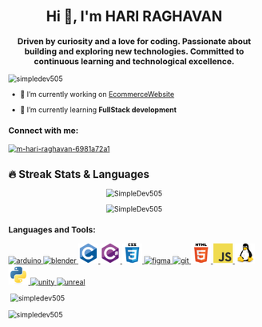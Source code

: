 
<h1 align="center">Hi 👋, I'm HARI RAGHAVAN</h1>
<h3 align="center">Driven by curiosity and a love for coding. Passionate about building and exploring new technologies. Committed to continuous learning and technological excellence.</h3>

<p align="left"> <img src="https://komarev.com/ghpvc/?username=simpledev505&label=Profile%20views&color=0e75b6&style=flat" alt="simpledev505" /> </p>

- 🔭 I’m currently working on [EcommerceWebsite](https://github.com/SimpleDev505/EcommerceWebsite)

- 🌱 I’m currently learning **FullStack development**

<h3 align="left">Connect with me:</h3>
<p align="left">
<a href="https://linkedin.com/in/m-hari-raghavan-6981a72a1" target="blank"><img align="center" src="https://raw.githubusercontent.com/rahuldkjain/github-profile-readme-generator/master/src/images/icons/Social/linked-in-alt.svg" alt="m-hari-raghavan-6981a72a1" height="30" width="40" /></a>
</p>

<h2 id="-streak-stats--languages">🔥 Streak Stats &amp; Languages</h2>
<p align="center"><img src="https://github-readme-streak-stats.herokuapp.com/?user=SimpleDev505&amp;theme=algolia" alt="SimpleDev505"></p>
<p align="center"><img src="https://github-readme-stats.vercel.app/api/top-langs/?username=SimpleDev505&amp;theme=algolia&amp;layout=compact" alt="SimpleDev505"></p>

<h3 align="left">Languages and Tools:</h3>
<p align="left"> <a href="https://www.arduino.cc/" target="_blank" rel="noreferrer"> <img src="https://cdn.worldvectorlogo.com/logos/arduino-1.svg" alt="arduino" width="40" height="40"/> </a> <a href="https://www.blender.org/" target="_blank" rel="noreferrer"> <img src="https://download.blender.org/branding/community/blender_community_badge_white.svg" alt="blender" width="40" height="40"/> </a> <a href="https://www.cprogramming.com/" target="_blank" rel="noreferrer"> <img src="https://raw.githubusercontent.com/devicons/devicon/master/icons/c/c-original.svg" alt="c" width="40" height="40"/> </a> <a href="https://www.w3schools.com/cs/" target="_blank" rel="noreferrer"> <img src="https://raw.githubusercontent.com/devicons/devicon/master/icons/csharp/csharp-original.svg" alt="csharp" width="40" height="40"/> </a> <a href="https://www.w3schools.com/css/" target="_blank" rel="noreferrer"> <img src="https://raw.githubusercontent.com/devicons/devicon/master/icons/css3/css3-original-wordmark.svg" alt="css3" width="40" height="40"/> </a> <a href="https://www.figma.com/" target="_blank" rel="noreferrer"> <img src="https://www.vectorlogo.zone/logos/figma/figma-icon.svg" alt="figma" width="40" height="40"/> </a> <a href="https://git-scm.com/" target="_blank" rel="noreferrer"> <img src="https://www.vectorlogo.zone/logos/git-scm/git-scm-icon.svg" alt="git" width="40" height="40"/> </a> <a href="https://www.w3.org/html/" target="_blank" rel="noreferrer"> <img src="https://raw.githubusercontent.com/devicons/devicon/master/icons/html5/html5-original-wordmark.svg" alt="html5" width="40" height="40"/> </a> <a href="https://developer.mozilla.org/en-US/docs/Web/JavaScript" target="_blank" rel="noreferrer"> <img src="https://raw.githubusercontent.com/devicons/devicon/master/icons/javascript/javascript-original.svg" alt="javascript" width="40" height="40"/> </a> <a href="https://www.linux.org/" target="_blank" rel="noreferrer"> <img src="https://raw.githubusercontent.com/devicons/devicon/master/icons/linux/linux-original.svg" alt="linux" width="40" height="40"/> </a> <a href="https://www.python.org" target="_blank" rel="noreferrer"> <img src="https://raw.githubusercontent.com/devicons/devicon/master/icons/python/python-original.svg" alt="python" width="40" height="40"/> </a> <a href="https://unity.com/" target="_blank" rel="noreferrer"> <img src="https://www.vectorlogo.zone/logos/unity3d/unity3d-icon.svg" alt="unity" width="40" height="40"/> </a> <a href="https://unrealengine.com/" target="_blank" rel="noreferrer"> <img src="https://raw.githubusercontent.com/kenangundogan/fontisto/036b7eca71aab1bef8e6a0518f7329f13ed62f6b/icons/svg/brand/unreal-engine.svg" alt="unreal" width="40" height="40"/> </a> </p>

<p>&nbsp;<img align="center" src="https://github-readme-stats.vercel.app/api?username=simpledev505&show_icons=true&locale=en" alt="simpledev505" /></p>

<p><img align="center" src="https://github-readme-streak-stats.herokuapp.com/?user=simpledev505&" alt="simpledev505" /></p>
